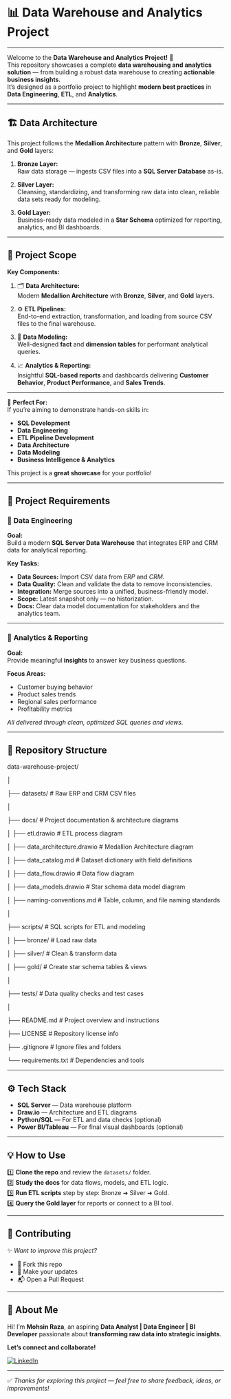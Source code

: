 # 📊 **Data Warehouse and Analytics Project**

---

Welcome to the **Data Warehouse and Analytics Project!** 🚀  
This repository showcases a complete **data warehousing and analytics solution** — from building a robust data warehouse to creating **actionable business insights**.  
It’s designed as a portfolio project to highlight **modern best practices** in **Data Engineering**, **ETL**, and **Analytics**.

---

## 🏗️ Data Architecture

This project follows the **Medallion Architecture** pattern with **Bronze**, **Silver**, and **Gold** layers:

1. **Bronze Layer:**  
   Raw data storage — ingests CSV files into a **SQL Server Database** as-is.

2. **Silver Layer:**  
   Cleansing, standardizing, and transforming raw data into clean, reliable data sets ready for modeling.

3. **Gold Layer:**  
   Business-ready data modeled in a **Star Schema** optimized for reporting, analytics, and BI dashboards.

---

## 📖 Project Scope

**Key Components:**

1. 🗂️ **Data Architecture:**  
   Modern **Medallion Architecture** with **Bronze**, **Silver**, and **Gold** layers.

2. ⚙️ **ETL Pipelines:**  
   End-to-end extraction, transformation, and loading from source CSV files to the final warehouse.

3. 🧩 **Data Modeling:**  
   Well-designed **fact** and **dimension tables** for performant analytical queries.

4. 📈 **Analytics & Reporting:**  
   Insightful **SQL-based reports** and dashboards delivering **Customer Behavior**, **Product Performance**, and **Sales Trends**.

---

🎯 **Perfect For:**  
If you’re aiming to demonstrate hands-on skills in:
- **SQL Development**
- **Data Engineering**
- **ETL Pipeline Development**
- **Data Architecture**
- **Data Modeling**
- **Business Intelligence & Analytics**

This project is a **great showcase** for your portfolio!

---

## 🚀 Project Requirements

### 🔹 **Data Engineering**

**Goal:**  
Build a modern **SQL Server Data Warehouse** that integrates ERP and CRM data for analytical reporting.

**Key Tasks:**
- **Data Sources:** Import CSV data from *ERP* and *CRM*.
- **Data Quality:** Clean and validate the data to remove inconsistencies.
- **Integration:** Merge sources into a unified, business-friendly model.
- **Scope:** Latest snapshot only — no historization.
- **Docs:** Clear data model documentation for stakeholders and the analytics team.

---

### 🔹 **Analytics & Reporting**

**Goal:**  
Provide meaningful **insights** to answer key business questions.

**Focus Areas:**
- Customer buying behavior
- Product sales trends
- Regional sales performance
- Profitability metrics

*All delivered through clean, optimized SQL queries and views.*

---

## 📂 Repository Structure

data-warehouse-project/

│

├── datasets/ # Raw ERP and CRM CSV files

│

├── docs/ # Project documentation & architecture diagrams

│ ├── etl.drawio # ETL process diagram

│ ├── data_architecture.drawio # Medallion Architecture diagram

│ ├── data_catalog.md # Dataset dictionary with field definitions

│ ├── data_flow.drawio # Data flow diagram

│ ├── data_models.drawio # Star schema data model diagram

│ ├── naming-conventions.md # Table, column, and file naming standards

│

├── scripts/ # SQL scripts for ETL and modeling

│ ├── bronze/ # Load raw data

│ ├── silver/ # Clean & transform data

│ ├── gold/ # Create star schema tables & views

│

├── tests/ # Data quality checks and test cases

│

├── README.md # Project overview and instructions

├── LICENSE # Repository license info

├── .gitignore # Ignore files and folders

└── requirements.txt # Dependencies and tools



---

## ⚙️ Tech Stack

- **SQL Server** — Data warehouse platform
- **Draw.io** — Architecture and ETL diagrams
- **Python/SQL** — For ETL and data checks (optional)
- **Power BI/Tableau** — For final visual dashboards (optional)

---

## 💡 How to Use

1️⃣ **Clone the repo** and review the `datasets/` folder.  
2️⃣ **Study the docs** for data flows, models, and ETL logic.  
3️⃣ **Run ETL scripts** step by step: Bronze ➜ Silver ➜ Gold.  
4️⃣ **Query the Gold layer** for reports or connect to a BI tool.

---

## 🤝 Contributing

✨ *Want to improve this project?*  
- 🍴 Fork this repo  
- 🔧 Make your updates  
- 📬 Open a Pull Request

---

## 🌟 About Me

Hi! I’m **Mohsin Raza**, an aspiring **Data Analyst | Data Engineer | BI Developer** passionate about **transforming raw data into strategic insights**.

**Let’s connect and collaborate!**

[![LinkedIn](https://img.shields.io/badge/LinkedIn-0077B5?style=for-the-badge&logo=linkedin&logoColor=white)](https://www.linkedin.com/in/mohsin--raza/)

---

✅ *Thanks for exploring this project — feel free to share feedback, ideas, or improvements!*
